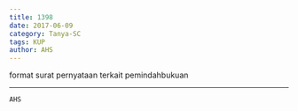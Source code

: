 ```yaml
---
title: 1398
date: 2017-06-09
category: Tanya-SC
tags: KUP
author: AHS
---
```


format surat pernyataan terkait pemindahbukuan

---



`AHS`
